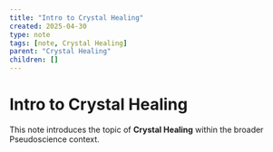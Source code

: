 ```yaml
---
title: "Intro to Crystal Healing"
created: 2025-04-30
type: note
tags: [note, Crystal Healing]
parent: "Crystal Healing"
children: []
---
```


# Intro to Crystal Healing

This note introduces the topic of **Crystal Healing** within the broader Pseudoscience context.
